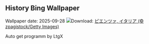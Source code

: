 ## History Bing Wallpaper
Wallpaper date: 2025-09-28
![](https://www.bing.com/th?id=OHR.PienzaItaly_JA-JP1964382138_UHD.jpg&w=1000)Download: [ピエンツァ, イタリア (© zpagistock/Getty Images)](https://www.bing.com/th?id=OHR.PienzaItaly_JA-JP1964382138_UHD.jpg)

Auto get programm by LtgX
